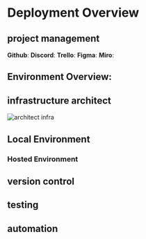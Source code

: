 # Deployment Overview
## project management
**Github**: 
**Discord**:
**Trello**:
**Figma**:
**Miro**:
## Environment Overview:
<H2>infrastructure architect</H2>
<img src="https://drive.google.com/file/d/1QZ8y3B1o_Olf0Hg0Jx3EtiAovkF_Cpp4/view?usp=sharing" alt="architect infra">
<H2>Local Environment</H2>

### Hosted Environment 

## version control
## testing
## automation
